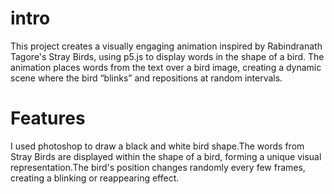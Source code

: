 # intro
This project creates a visually engaging animation inspired by Rabindranath Tagore's Stray Birds, using p5.js to display words in the shape of a bird. The animation places words from the text over a bird image, creating a dynamic scene where the bird “blinks” and repositions at random intervals.

# Features
I used photoshop to draw a black and white bird shape.The words from Stray Birds are displayed within the shape of a bird, forming a unique visual representation.The bird's position changes randomly every few frames, creating a blinking or reappearing effect.